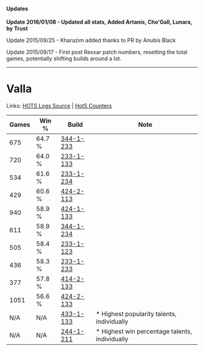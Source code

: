 #### Updates
**Update 2016/01/08 - Updated all stats, Added Artanis, Cho'Gall, Lunara, by Trust**

Update 2015/09/25 - Kharazim added thanks to PR by Anubis Black

Update 2015/09/17 - First post Rexxar patch numbers, resetting the total games, potentially shifting builds around a lot.

***

# Valla

Links: [HOTS Logs Source](https://www.hotslogs.com/Sitewide/HeroDetails?Hero=Valla) | [HotS Counters](http://hotscounters.com/#/hero/Valla)

Games  | Win %  | Build     | Note
-----  | -----  | -----     | ----
675    | 64.7 % | [344-1-233](http://www.heroesfire.com/hots/talent-calculator/valla#pHZH) | 
720    | 64.0 % | [233-1-133](http://www.heroesfire.com/hots/talent-calculator/valla#l2Xz) | 
534    | 61.6 % | [233-1-234](http://www.heroesfire.com/hots/talent-calculator/valla#l2ZY) | 
429    | 60.6 % | [424-2-113](http://www.heroesfire.com/hots/talent-calculator/valla#sL51) | 
940    | 58.9 % | [424-1-133](http://www.heroesfire.com/hots/talent-calculator/valla#sKrj) | 
611    | 58.9 % | [344-1-234](http://www.heroesfire.com/hots/talent-calculator/valla#pHZI) | 
505    | 58.4 % | [233-1-123](http://www.heroesfire.com/hots/talent-calculator/valla#l2Xp) | 
436    | 58.3 % | [233-1-233](http://www.heroesfire.com/hots/talent-calculator/valla#l2ZX) | 
377    | 57.8 % | [414-2-133](http://www.heroesfire.com/hots/talent-calculator/valla#rygr) | 
1051   | 56.6 % | [424-2-133](http://www.heroesfire.com/hots/talent-calculator/valla#sL5L) | 
N/A    | N/A    | [433-1-133](http://www.heroesfire.com/hots/talent-calculator/valla#sgpz) | * Highest popularity talents, individually
N/A    | N/A    | [244-1-211](http://www.heroesfire.com/hots/talent-calculator/valla#lTPx) | * Highest win percentage talents, individually
